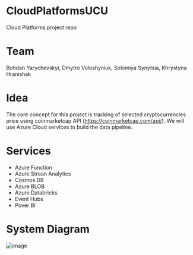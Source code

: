 # CloudPlatformsUCU
Cloud Platforms project repo

# Team
Bohdan Yarychevskyi, Dmytro Voloshyniuk, Solomiya Synytsia, Khrystyna Hranishak

# Idea
The core concept for this project is tracking of selected cryptocurrencies price using coinmarketcap API (https://coinmarketcap.com/api/).
We will use Azure Cloud services to build the data pipeline.

# Services
- Azure Function
- Azure Strean Analytics
- Cosmos DB
- Azure BLOB
- Azure Databricks
- Event Hubs
- Pover BI

# System Diagram
![image](https://user-images.githubusercontent.com/24934034/126035496-1e8836f0-e280-4006-82a9-1461e4ee3c09.png)
